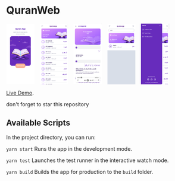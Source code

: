# QuranWeb 

<div style="display: flex; flex-wrap: wrap; gap: 15px;">
<img src="https://raw.githubusercontent.com/ahmdsk/QuranWeb-React/main/public/Shoots/SplashScreen.png" width="15%" />
<img src="https://raw.githubusercontent.com/ahmdsk/QuranWeb-React/main/public/Shoots/Homepage.png" width="15%" />
<img src="https://raw.githubusercontent.com/ahmdsk/QuranWeb-React/main/public/Shoots/DetailSurah.png" width="15%" />
<img src="https://raw.githubusercontent.com/ahmdsk/QuranWeb-React/main/public/Shoots/Search.png" width="15%" />
<img src="https://raw.githubusercontent.com/ahmdsk/QuranWeb-React/main/public/Shoots/Sidebar.png" width="15%" />
</div>

[Live Demo](https://quran-web-react-cra.netlify.app).

don't forget to star this repository

## Available Scripts

In the project directory, you can run:

`yarn start` Runs the app in the development mode.

`yarn test` Launches the test runner in the interactive watch mode.

`yarn build` Builds the app for production to the `build` folder.
